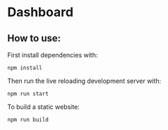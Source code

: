 # Dashboard

## How to use:
First install dependencies with:
```
npm install
```

Then run the live reloading development server with:
```
npm run start
```

To build a static website:
```
npm run build
```